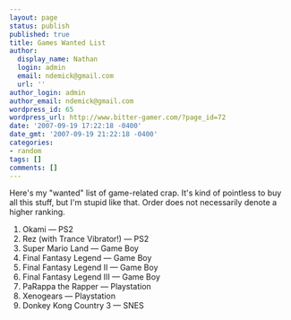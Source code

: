 ```yaml
---
layout: page
status: publish
published: true
title: Games Wanted List
author:
  display_name: Nathan
  login: admin
  email: ndemick@gmail.com
  url: ''
author_login: admin
author_email: ndemick@gmail.com
wordpress_id: 65
wordpress_url: http://www.bitter-gamer.com/?page_id=72
date: '2007-09-19 17:22:18 -0400'
date_gmt: '2007-09-19 21:22:18 -0400'
categories:
- random
tags: []
comments: []
---
```

<p>Here's my "wanted" list of game-related crap. It's kind of pointless to buy all this stuff, but I'm stupid like that. Order does not necessarily denote a higher ranking.</p>
<ol>
<li>Okami — PS2</li>
<li>Rez (with Trance Vibrator!) — PS2</li>
<li>Super Mario Land — Game Boy</li>
<li>Final Fantasy Legend — Game Boy</li>
<li>Final Fantasy Legend II — Game Boy</li>
<li>Final Fantasy Legend III — Game Boy</li>
<li>PaRappa the Rapper — Playstation</li>
<li>Xenogears — Playstation</li>
<li>Donkey Kong Country 3 — SNES</li>
</ol>
